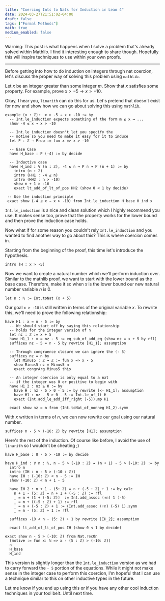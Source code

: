 ```yaml
---
title: "Coercing Ints to Nats for Induction in Lean 4"
date: 2024-03-27T21:51:02-04:00
draft: false
tags: ["Formal Methods"]
math: true
medium_enabled: false
---
```


Warning: This post is what happens when I solve a problem that's already solved within Mathlib. I find it interesting enough to share though. Hopefully this will inspire techniques to use within your own proofs.

---

Before getting into how to do induction on integers through nat coercion, let's discuss the proper way of solving this problem using `mathlib`.

Let $x$ be an integer greater than some integer $m$. Show that $x$ satisfies some property. For example, prove $x > -5 \rightarrow x > -10$.

Okay, I hear you, `linarith` can do this for us. Let's pretend that doesn't exist for now and show how we can go about solving this using `mathlib`.

```lean4
example (x : ℤ):  x > -5 → x > -10 := by
  -- Int.le_induction expects something of the form m ≤ x → ...
  show -4 ≤ x → x > -10
	
  -- Int.le_induction doesn't let you specify the
  -- motive so you need to make it easy for it to induce
  let P : ℤ → Prop := fun x => x > -10
	
  -- Base Case
  have H_base : P (-4) := by decide
	
  -- Inductive case
  have H_ind : ∀ (n : ℤ), -4 ≤ n → P n → P (n + 1) := by
    intro (n : ℤ)
    intro (HH1 : -4 ≤ n)
    intro (HH2 : n > -10)
    show n + 1 > -10
    exact lt_add_of_lt_of_pos HH2 (show 0 < 1 by decide)
   
 -- Use the induction principle
 exact show (-4 ≤ x → x > -10) from Int.le_induction H_base H_ind x
```

`Int.le_induction` is a nice and clean solution which I highly recommend you use. It makes sense too, prove that the property works for the lower bound and then prove the induction case holds.

Now what if for some reason you couldn't rely `Int.le_induction` and you wanted to find another way to go about this? This is where coercion comes in.

Starting from the beginning of the proof, this time let's introduce the hypothesis.

```lean
intro (H : x > -5)
```

Now we want to create a natural number which we'll perform induction over. Similar to the mathlib proof, we want to start with the lower bound as the base case. Therefore, make it so when $x$ is the lower bound our new natural number variable $n$ is 0.

```lean4
let n : ℕ := Int.toNat (x + 5)
```

Our goal `x > -10` is still written in terms of the original variable $x$. To rewrite this, we'll need to prove the following relationship:

```lean4
have H1 : x = n - 5 := by
  -- We should start off by saying this relationship
  -- holds for the integer version of n
  let nz : ℤ := x + 5
  have H1_1 : x = nz - 5 := eq_sub_of_add_eq (show nz = x + 5 by rfl)
  suffices nz - 5 = n - 5 by rewrite [H1_1]; assumption

  -- Through congruence closure we can ignore the (- 5)
  suffices nz = n by
    let Minus5 : ℤ → ℤ := fun x => x - 5
    show Minus5 nz = Minus5 n
    exact congrArg Minus5 this

  -- An integer coercion is only equal to a nat
  -- if the integer was 0 or positive to begin with
  have H1_2 : nz ≥ 0 := by
    have H : nz - 5 > 0 - 5 := by rewrite [<- H1_1]; assumption
    have H1 : nz - 5 ≥ 0 - 5 := Int.le_of_lt H
    exact (Int.add_le_add_iff_right (-5)).mp H1

  exact show nz = n from (Int.toNat_of_nonneg H1_2).symm
```

With $x$ written in terms of $n$, we can now rewrite our goal using our natural number.

```lean4
suffices n - 5 > (-10: ℤ) by rewrite [H1]; assumption
```

Here's the rest of the induction. Of course like before, I avoid  the use of `linarith` so I wouldn't be cheating ;)

```lean4
have H_base : 0 - 5 > -10 := by decide

have H_ind : ∀ n : ℕ, n - 5 > (-10 : ℤ) → (n + 1) - 5 > (-10: ℤ) := by
  intro n
  intro (IH : n - 5 > (-10 : ℤ))
  have IH : (-10: ℤ) < n - 5 := IH
  show (-10: ℤ) < n + 1 - 5

  have IH_2 : n + 1 - (5: ℤ) = n + (-5 : ℤ) + 1 := by calc
    n + 1 - (5: ℤ) = n + 1 + (-5 : ℤ) := rfl
    _ = n + (1 + (-5: ℤ))  := Int.add_assoc (↑n) 1 (-5)
    _ = n + ((-5 : ℤ) + 1) := rfl
    _ = n + (-5 : ℤ) + 1 := (Int.add_assoc (↑n) (-5) 1).symm
    _ = n - (5: ℤ) + 1 := rfl

  suffices -10 < n - (5: ℤ) + 1 by rewrite [IH_2]; assumption

  exact lt_add_of_lt_of_pos IH (show 0 < 1 by decide)

exact show n - 5 > (-10: ℤ) from Nat.recOn
  (motive := fun x: ℕ => x - (5 : ℤ) > (-10: ℤ))
  n
  H_base
  H_ind
```

This version is slightly longer than the `Int.le_induction` version as we had to carry forward the `- 5` portion of the equations. While it might not make sense in the integer case to perform this coercion, I'm hopeful that I can use a technique similar to this on other inductive types in the future.

Let me know if you end up using this or if you have any other cool induction techniques in your tool belt. Until next time.
